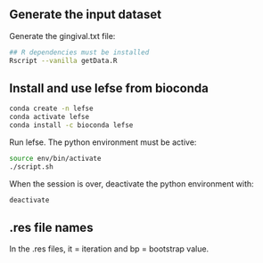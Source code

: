 
## Generate the input dataset

Generate the gingival.txt file:

```bash
## R dependencies must be installed
Rscript --vanilla getData.R
```
## Install and use lefse from bioconda

```bash
conda create -n lefse
conda activate lefse
conda install -c bioconda lefse
```


Run lefse. The python environment must be active:

```bash
source env/bin/activate
./script.sh
```

When the session is over, deactivate the python environment with:

```bash
deactivate
```

## .res file names

In the .res files, it = iteration and bp = bootstrap value.



